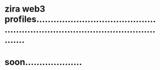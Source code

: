 # zira web3 profiles......................................................................................................
# soon....................
